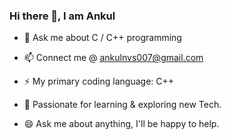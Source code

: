  ### Hi there 👋, I am Ankul

<!--
**ankulnvs007/ankulnvs007** is a ✨ _special_ ✨ repository because its `README.md` (this file) appears on your GitHub profile.

Here are some ideas to get you started:

- 🔭 I’m currently working on ...
- 🌱 I’m currently learning ...
- 👯 I’m looking to collaborate on ...
- 🤔 I’m looking for help with ...
- 💬 Ask me about ...
- 📫 How to reach me: ...
- 😄 Pronouns: ...
- ⚡ Fun fact: ...
-->
- 💬 Ask me about C / C++ programming

- 📫 Connect me @ ankulnvs007@gmail.com

- ⚡ My primary coding language: C++

- 🔭 Passionate for learning & exploring new Tech.

- 😄 Ask me about anything, I'll be happy to help.
